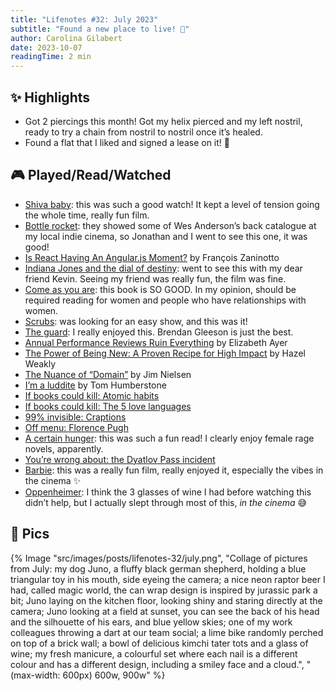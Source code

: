 ```yaml
---
title: "Lifenotes #32: July 2023"
subtitle: "Found a new place to live! 🎉"
author: Carolina Gilabert
date: 2023-10-07
readingTime: 2 min
---
```


## ✨ Highlights

- Got 2 piercings this month! Got my helix pierced and my left nostril, ready to try a chain from nostril to nostril once it’s healed.
- Found a flat that I liked and signed a lease on it! 🎉

## 🎮 Played/Read/Watched

- [Shiva baby](https://www.imdb.com/title/tt11317142/): this was such a good watch! It kept a level of tension going the whole time, really fun film.
- [Bottle rocket](https://www.imdb.com/title/tt0115734/): they showed some of Wes Anderson’s back catalogue at my local indie cinema, so Jonathan and I went to see this one, it was good!
- [Is React Having An Angular.js Moment?](https://marmelab.com/blog/2023/06/05/react-angularjs-moment.html) by François Zaninotto
- [Indiana Jones and the dial of destiny](https://www.imdb.com/title/tt1462764/): went to see this with my dear friend Kevin. Seeing my friend was really fun, the film was fine.
- [Come as you are](https://uk.bookshop.org/p/books/come-as-you-are-the-bestselling-guide-to-the-new-science-that-will-transform-your-sex-life-dr-emily-nagoski/4017752): this book is SO GOOD. In my opinion, should be required reading for women and people who have relationships with women.
- [Scrubs](https://www.imdb.com/title/tt0285403/): was looking for an easy show, and this was it!
- [The guard](https://www.imdb.com/title/tt1540133/): I really enjoyed this. Brendan Gleeson is just the best.
- [Annual Performance Reviews Ruin Everything](https://medium.com/@ElizAyer/annual-performance-reviews-ruin-everything-7464e07dff3a) by Elizabeth Ayer
- [The Power of Being New: A Proven Recipe for High Impact](https://hazelweakly.me/blog/the-power-of-being-new--a-proven-recipe-for-high-impact/) by Hazel Weakly
- [The Nuance of “Domain”](https://blog.jim-nielsen.com/2023/domain-nuance/) by Jim Nielsen
- [I’m a luddite](https://thenib.com/im-a-luddite/) by Tom Humberstone
- [If books could kill: Atomic habits](https://overcast.fm/+9URLVbO9k)
- [If books could kill: The 5 love languages](https://overcast.fm/+9URLftHYg)
- [99% invisible: Craptions](https://overcast.fm/+yIOw6pm6E)
- [Off menu: Florence Pugh](https://overcast.fm/+2IJ8Azybg)
- [A certain hunger](https://uk.bookshop.org/p/books/a-certain-hunger-chelsea-g-summers/6811042): this was such a fun read! I clearly enjoy female rage novels, apparently.
- [You’re wrong about: the Dyatlov Pass incident](https://overcast.fm/+XieARBQZU)
- [Barbie](https://www.imdb.com/title/tt1517268/): this was a really fun film, really enjoyed it, especially the vibes in the cinema ✨
- [Oppenheimer](https://www.imdb.com/title/tt15398776/): I think the 3 glasses of wine I had before watching this didn’t help, but I actually slept through most of this, *in the cinema* 😅

## 📸 Pics

{% Image "src/images/posts/lifenotes-32/july.png", "Collage of pictures from July: my dog Juno, a fluffy black german shepherd, holding a blue triangular toy in his mouth, side eyeing the camera; a nice neon raptor beer I had, called magic world, the can wrap design is inspired by jurassic park a bit; Juno laying on the kitchen floor, looking shiny and staring directly at the camera; Juno looking at a field at sunset, you can see the back of his head and the silhouette of his ears, and blue yellow skies; one of my work colleagues throwing a dart at our team social; a lime bike randomly perched on top of a brick wall; a bowl of delicious kimchi tater tots and a glass of wine; my fresh manicure, a colourful set where each nail is a different colour and has a different design, including a smiley face and a cloud.", "(max-width: 600px) 600w, 900w" %}